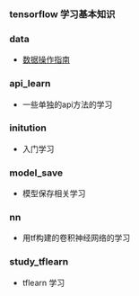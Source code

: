 ### tensorflow 学习基本知识### data* [数据操作指南](https://segmentfault.com/a/1190000008793389)### api_learn* 一些单独的api方法的学习### initution* 入门学习### model_save* 模型保存相关学习### nn* 用tf构建的卷积神经网络的学习### study_tflearn* tflearn 学习